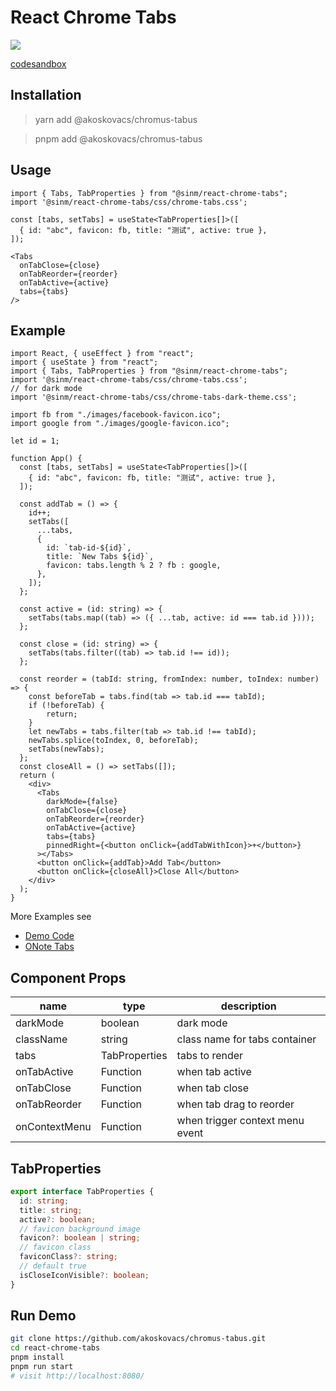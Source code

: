 # React Chrome Tabs

![](./react-chrome-tabs.gif)

[codesandbox](https://codesandbox.io/embed/eager-galois-hq8uxb?fontsize=14&hidenavigation=1&theme=dark)

## Installation

> yarn add @akoskovacs/chromus-tabus

> pnpm add @akoskovacs/chromus-tabus

## Usage

```tsx
import { Tabs, TabProperties } from "@sinm/react-chrome-tabs";
import '@sinm/react-chrome-tabs/css/chrome-tabs.css';

const [tabs, setTabs] = useState<TabProperties[]>([
  { id: "abc", favicon: fb, title: "测试", active: true },
]);

<Tabs
  onTabClose={close}
  onTabReorder={reorder}
  onTabActive={active}
  tabs={tabs}
/>
```

## Example

```tsx
import React, { useEffect } from "react";
import { useState } from "react";
import { Tabs, TabProperties } from "@sinm/react-chrome-tabs";
import '@sinm/react-chrome-tabs/css/chrome-tabs.css';
// for dark mode
import '@sinm/react-chrome-tabs/css/chrome-tabs-dark-theme.css';

import fb from "./images/facebook-favicon.ico";
import google from "./images/google-favicon.ico";

let id = 1;

function App() {
  const [tabs, setTabs] = useState<TabProperties[]>([
    { id: "abc", favicon: fb, title: "测试", active: true },
  ]);

  const addTab = () => {
    id++;
    setTabs([
      ...tabs,
      {
        id: `tab-id-${id}`,
        title: `New Tabs ${id}`,
        favicon: tabs.length % 2 ? fb : google,
      },
    ]);
  };

  const active = (id: string) => {
    setTabs(tabs.map((tab) => ({ ...tab, active: id === tab.id })));
  };

  const close = (id: string) => {
    setTabs(tabs.filter((tab) => tab.id !== id));
  };

  const reorder = (tabId: string, fromIndex: number, toIndex: number) => {
    const beforeTab = tabs.find(tab => tab.id === tabId);
    if (!beforeTab) {
        return;
    }
    let newTabs = tabs.filter(tab => tab.id !== tabId);
    newTabs.splice(toIndex, 0, beforeTab);
    setTabs(newTabs);
  };
  const closeAll = () => setTabs([]);
  return (
    <div>
      <Tabs
        darkMode={false}
        onTabClose={close}
        onTabReorder={reorder}
        onTabActive={active}
        tabs={tabs}
        pinnedRight={<button onClick={addTabWithIcon}>+</button>}
      ></Tabs>
      <button onClick={addTab}>Add Tab</button>
      <button onClick={closeAll}>Close All</button>
    </div>
  );
}
```

More Examples see

- [Demo Code](./demo/index.tsx)
- [ONote Tabs](https://github.com/pansinm/ONote/blob/master/packages/renderer/src/main/containers/ResourceTabs/index.tsx)


## Component Props

| name          | type          | description                     |
| ------------- | ------------- | ------------------------------- |
| darkMode      | boolean       | dark mode                       |
| className     | string        | class name for tabs container   |
| tabs          | TabProperties | tabs to render                  |
| onTabActive   | Function      | when tab active                 |
| onTabClose    | Function      | when tab close                  |
| onTabReorder  | Function      | when tab drag to reorder        |
| onContextMenu | Function      | when trigger context menu event |

## TabProperties
```ts
export interface TabProperties {
  id: string;
  title: string;
  active?: boolean;
  // favicon background image
  favicon?: boolean | string;
  // favicon class
  faviconClass?: string;
  // default true
  isCloseIconVisible?: boolean;
}
```

## Run Demo
```bash
git clone https://github.com/akoskovacs/chromus-tabus.git
cd react-chrome-tabs
pnpm install
pnpm run start
# visit http://localhost:8080/
```
